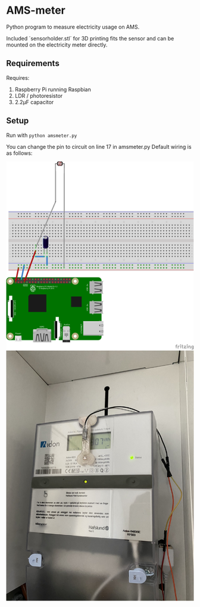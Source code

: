 # AMS-meter
Python program to measure electricity usage on AMS.

Included ´sensorholder.stl´ for 3D printing fits the sensor and can be mounted on the electricity meter directly. 

## Requirements
Requires: 
1. Raspberry Pi running Raspbian
2. LDR / photoresistor
3. 2.2µF capacitor

## Setup
Run with `python amsmeter.py`

You can change the pin to circuit on line 17 in amsmeter.py
Default wiring is as follows:


<img src="https://github.com/kiangol/AMS-meter/blob/master/images/wiring.png?raw=true" width="650">
<img src="https://github.com/kiangol/AMS-meter/blob/master/images/holder.jpeg?raw=true" width="650">
